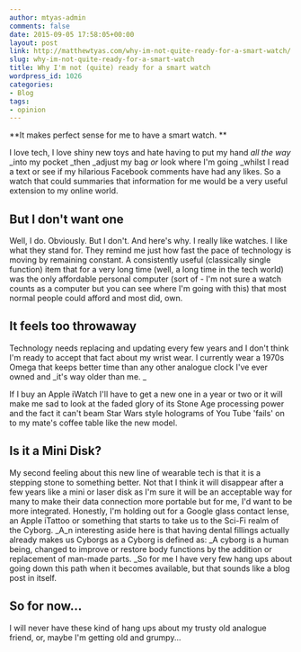 ```yaml
---
author: mtyas-admin
comments: false
date: 2015-09-05 17:58:05+00:00
layout: post
link: http://matthewtyas.com/why-im-not-quite-ready-for-a-smart-watch/
slug: why-im-not-quite-ready-for-a-smart-watch
title: Why I'm not (quite) ready for a smart watch
wordpress_id: 1026
categories:
- Blog
tags:
- opinion
---
```


**It makes perfect sense for me to have a smart watch. **

I love tech, I love shiny new toys and hate having to put my hand _all the way_ _into my pocket _then _adjust my bag _or_ look where I'm going _whilst I read a text or see if my hilarious Facebook comments have had any likes. So a watch that could summaries that information for me would be a very useful extension to my online world.


## But I don't want one


Well, I do. Obviously. But I don't. And here's why. I really like watches. I like what they stand for. They remind me just how fast the pace of technology is moving by remaining constant. A consistently useful (classically single function) item that for a very long time (well, a long time in the tech world) was the only affordable personal computer (sort of - I'm not sure a watch counts as a computer but you can see where I'm going with this) that most normal people could afford and most did, own.


## It feels too throwaway


Technology needs replacing and updating every few years and I don't think I'm ready to accept that fact about my wrist wear. I currently wear a 1970s Omega that keeps better time than any other analogue clock I've ever owned and _it's way older than me. _

If I buy an Apple iWatch I'll have to get a new one in a year or two or it will make me sad to look at the faded glory of its Stone Age processing power and the fact it can't beam Star Wars style holograms of You Tube 'fails' on to my mate's coffee table like the new model.


## Is it a Mini Disk?


My second feeling about this new line of wearable tech is that it is a stepping stone to something better. Not that I think it will disappear after a few years like a mini or laser disk as I'm sure it will be an acceptable way for many to make their data connection more portable but for me, I'd want to be more integrated. Honestly, I'm holding out for a Google glass contact lense, an Apple iTattoo or something that starts to take us to the Sci-Fi realm of the Cyborg. _A_n interesting aside here is that having dental fillings actually already makes us Cyborgs as a Cyborg is defined as: _A cyborg is a human being, changed to improve or restore body functions by the addition or replacement of man-made parts. _So for me I have very few hang ups about going down this path when it becomes available, but that sounds like a blog post in itself.


## So for now…


I will never have these kind of hang ups about my trusty old analogue friend, or, maybe I'm getting old and grumpy...
